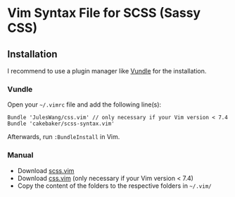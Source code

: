 # Vim Syntax File for SCSS (Sassy CSS)

## Installation

I recommend to use a plugin manager like [Vundle](https://github.com/gmarik/vundle) for the installation.

### Vundle

Open your `~/.vimrc` file and add the following line(s):

```
Bundle 'JulesWang/css.vim' // only necessary if your Vim version < 7.4
Bundle 'cakebaker/scss-syntax.vim'
```

Afterwards, run `:BundleInstall` in Vim.

### Manual

* Download [scss.vim](https://github.com/cakebaker/scss-syntax.vim/archive/master.zip)
* Download [css.vim](https://github.com/JulesWang/css.vim/archive/master.zip) (only necessary if your Vim version < 7.4)
* Copy the content of the folders to the respective folders in `~/.vim/`
